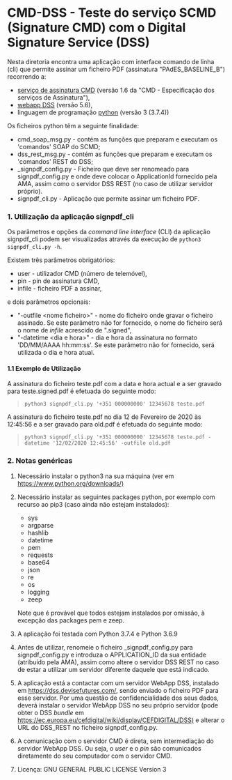 # CMD-DSS  - Teste do serviço SCMD (Signature CMD) com o Digital Signature Service (DSS)

Nesta diretoria encontra uma aplicação com interface comando de linha (cli) que permite assinar um ficheiro PDF (assinatura "PAdES_BASELINE_B") recorrendo a:

+ [serviço de assinatura CMD](https://www.autenticacao.gov.pt/cmd-assinatura) (versão 1.6 da "CMD - Especificação dos serviços de Assinatura"),
+ [webapp DSS](https://ec.europa.eu/cefdigital/DSS/webapp-demo/home) (versão 5.6),
+ linguagem de programação [python](https://www.python.org/) (versão 3 (3.7.4)) 

Os ficheiros python têm a seguinte finalidade:

+ cmd_soap_msg.py - contém as funções que preparam e executam os 'comandos' SOAP do SCMD;
+ dss_rest_msg.py - contém as funções que preparam e executam os 'comandos' REST do DSS;
+ \_signpdf_config.py - Ficheiro que deve ser renomeado para signpdf_config.py e onde deve colocar o ApplicationId fornecido pela AMA, assim como o servidor DSS REST (no caso de utilizar servidor próprio).
+ signpdf_cli.py - Aplicação que permite assinar um ficheiro PDF.


### 1. Utilização da aplicação signpdf_cli

Os parâmetros e opções da _command line interface_ (CLI) da aplicação signpdf_cli podem
ser visualizadas  através da execução de `python3 signpdf_cli.py -h`.

Existem três parâmetros obrigatórios:

+ user - utilizador CMD (número de telemóvel),
+ pin - pin de assinatura CMD,
+ infile - ficheiro PDF a assinar,

e dois parâmetros opcionais:

+ "-outfile \<nome ficheiro\>" - nome do ficheiro onde gravar o ficheiro assinado. Se este parâmetro não for fornecido, o nome do ficheiro será o nome de _infile_ acrescido de ".signed",
+ "-datetime \<dia e hora\>" - dia e hora da assinatura no formato 'DD/MM/AAAA  hh:mm:ss'. Se este parâmetro não for fornecido, será utilizada o dia e hora atual.

#### 1.1 Exemplo de Utilização

A assinatura do ficheiro teste.pdf com a data e hora actual e a ser gravado para teste.signed.pdf é efetuada do seguinte modo:

> `python3 signpdf_cli.py '+351 000000000' 12345678 teste.pdf`

A assinatura do ficheiro teste.pdf no dia 12 de Fevereiro de 2020 às 12:45:56 e a ser gravado para old.pdf é efetuada do seguinte modo:

> `python3 signpdf_cli.py '+351 000000000' 12345678 teste.pdf -datetime '12/02/2020 12:45:56' -outfile old.pdf`

### 2. Notas genéricas

1. Necessário instalar o python3 na sua máquina (ver em <https://www.python.org/downloads/)>

2. Necessário instalar as seguintes packages python, por exemplo com recurso ao
pip3 (caso ainda não estejam instalados):

    - sys
    - argparse  
    - hashlib  
    - datetime
    - pem
    - requests
    - base64
    - json
    - re
    - os
    - logging 
    - zeep

    Note que é provável que todos estejam instalados por omissão, à excepção das packages pem e zeep.

3. A aplicação foi testada com Python 3.7.4 e Python 3.6.9

4. Antes de utilizar, renomeie o ficheiro \_signpdf_config.py para signpdf_config.py
e introduza o APPLICATION_ID da sua entidade (atribuído pela AMA), assim como altere o servidor DSS REST no caso de estar a utilizar um servidor diferente daquele que está indicado.

5. A aplicação está a contactar com um servidor WebApp DSS, instalado em <https://dss.devisefutures.com/>, sendo enviado o ficheiro PDF para esse servidor. Por uma questão de confidencialidade dos seus dados, deverá instalar o servidor WebApp DSS no seu próprio servidor (pode obter o DSS _bundle_ em <https://ec.europa.eu/cefdigital/wiki/display/CEFDIGITAL/DSS)> e alterar o URL do DSS_REST no ficheiro signpdf_config.py.

6. A comunicação com o servidor CMD é direta, sem intermediação do servidor WebApp DSS. Ou seja, o _user_ e o _pin_ são comunicados diretamente do seu computador com o servidor CMD.

7. Licença: GNU GENERAL PUBLIC LICENSE Version 3
